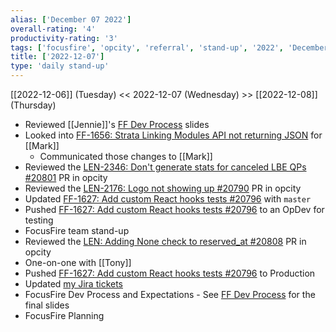 ```yaml
---
alias: ['December 07 2022']
overall-rating: '4'
productivity-rating: '3'
tags: ['focusfire', 'opcity', 'referral', 'stand-up', '2022', 'December', 'Wednesday']
title: ['2022-12-07']
type: 'daily stand-up'
---
```

[[2022-12-06]] (Tuesday) << 2022-12-07 (Wednesday) >> [[2022-12-08]] (Thursday)

- Reviewed [[Jennie]]'s [FF Dev Process](https://docs.google.com/presentation/d/1l0twezbMJzaJI__29j3_iouBH5Xe6uZnNztpB2sm0zk/edit#slide=id.g180054c42a3_0_294) slides
- Looked into [FF-1656: Strata Linking Modules API not returning JSON](https://moveinc.atlassian.net/browse/FF-1656) for [[Mark]]
	- Communicated those changes to [[Mark]]
- Reviewed the [LEN-2346: Don't generate stats for canceled LBE QPs #20801](https://github.com/Opcity/opcity/pull/20801) PR in opcity
- Reviewed the [LEN-2176: Logo not showing up #20790](https://github.com/Opcity/opcity/pull/20790) PR in opcity
- Updated [FF-1627: Add custom React hooks tests #20796](https://github.com/Opcity/opcity/pull/20796) with `master`
- Pushed [FF-1627: Add custom React hooks tests #20796](https://github.com/Opcity/opcity/pull/20796) to an OpDev for testing
- FocusFire team stand-up
- Reviewed the [LEN: Adding None check to reserved_at #20808](https://github.com/Opcity/opcity/pull/20808) PR in opcity
- One-on-one with [[Tony]]
- Pushed [FF-1627: Add custom React hooks tests #20796](https://github.com/Opcity/opcity/pull/20796) to Production
- Updated [my Jira tickets](https://moveinc.atlassian.net/jira/your-work)
- FocusFire Dev Process and Expectations - See [FF Dev Process](https://docs.google.com/presentation/d/1l0twezbMJzaJI__29j3_iouBH5Xe6uZnNztpB2sm0zk/edit#slide=id.g180054c42a3_0_294) for the final slides
- FocusFire Planning